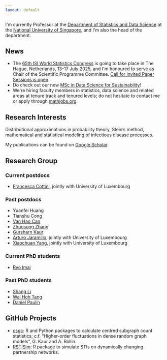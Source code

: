 ```yaml
---
layout: default
---
```


I'm currently Professor at the [Department of Statistics and Data Science](https://www.stat.nus.edu.sg) at the [National University of Singapore](https://www.nus.edu.sg), and I'm also the head of the department. 

## News

* The [65th ISI World Statistics Congress](https://www.isi-next.org/conferences/wsc2025/) is going to take place in The Hague, Netherlands, 13–17 July 2025, and I'm honoured to serve as Chair of the Scientific Programme Committee. [Call for Invited Paper Sessions is open](https://www.isi-next.org/conferences/wsc2025/ipsproposals_2025/).
* Do check out our new [MSc in Data Science for Sustainability](https://www.stat.nus.edu.sg/prospective-students/graduate-programme/msc-in-data-science-for-sustainability/)!
* We're hiring faculty members in statistics, data science and related areas at tenure track and tenured levels; do not hesitate to contact me or apply through [mathjobs.org](https://www.mathjobs.org/jobs/jobs/22533).

## Research Interests
Distributional approximations in probability theory, Stein’s method, mathematical and statistical modeling of infectious disease processes.

My publications can be found on [Google Scholar](https://scholar.google.com.sg/citations?user=0GNeK6IAAAAJ).

## Research Group

### Current postdocs
* [Francesca Cottini](https://sites.google.com/view/francescacottini/home-page), jointly with University of Luxembourg

### Past postdocs

* Yuanfei Huang
* Tianshu Cong
* [Van Hao Can](https://sites.google.com/site/vanhaocan/home)
* [Zhuosong Zhang](https://icm.sustech.edu.cn/people/ZhuosongZHANG?lang=en-us)
* [Gursharn Kaur](https://sites.google.com/view/gursharn/home)
* [Arturo Jaramillo](https://www.cimat.mx/~jagil/app/dist/Arturo_Jaramillo_Gil_English.html), jointly with University of Luxembourg
* [Xiaochuan Yang](http://xiaochuanyang.com), jointly with University of Luxembourg

### Current PhD students

* [Ryo Imai](https://sites.google.com/view/rimaistat)

### Past PhD students

* [Shang Li](https://www.linkedin.com/in/shang-li-statnus/)
* [Wai Hoh Tang](https://www.linkedin.com/in/wai-hoh-tang)
* [Daniel Paulin](https://sites.google.com/site/paulindani/)

## GitHub Projects

* [csgc](https://github.com/lishang-stats/csgc): R and Python packages to calculate centred subgraph count statistics; c.f.
“Higher-order fluctuations in dense random graph models”, G. Kaur and A. Röllin.
* [RSTISim](https://github.com/aroellin/rstisim): R package to simulate STIs on dynamically changing partnership networks.
